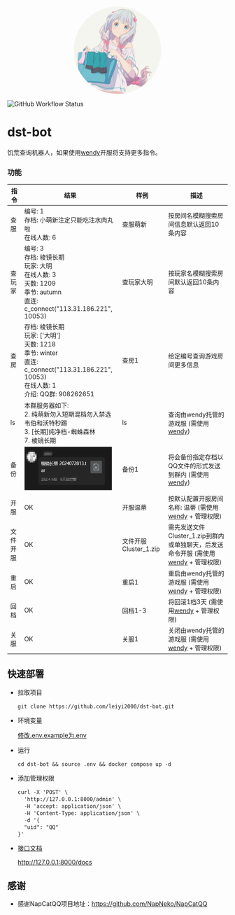 <div align="center">
    <img src="https://raw.githubusercontent.com/leiyi2000/dst-bot/main/docs/logo.png" style="width:200px; height:200px; border-radius:50%; display:block; margin:auto;" />
</div>


![GitHub Workflow Status](https://img.shields.io/github/actions/workflow/status/leiyi2000/dst-bot/main.yml)

# dst-bot
饥荒查询机器人，如果使用[wendy](https://github.com/leiyi2000/wendy)开服将支持更多指令。


### 功能

指令 | 结果 | 样例 | 描述
---- | --- | --- | ---
查服 | 编号: 1<br>存档: 小萌新注定只能吃注水肉丸啦<br>在线人数: 6 | 查服萌新 | 按房间名模糊搜索房间信息默认返回10条内容
查玩家 | 编号: 3<br>存档: 棱镜长期<br>玩家: 大明<br>在线人数: 3<br>天数: 1209<br>季节: autumn<br>直连: c_connect("113.31.186.221", 10053) | 查玩家大明 | 按玩家名模糊搜索房间默认返回10条内容
查房 | 存档: 棱镜长期<br>玩家: ['大明']<br>天数: 1218<br>季节: winter<br>直连: c_connect("113.31.186.221", 10053)<br>在线人数: 1<br>介绍: QQ群: 908262651 | 查房1 | 给定编号查询游戏房间更多信息
ls |  本群服务器如下: <br>2. 纯萌新勿入短期混档勿入禁选韦伯和沃特秒踢<br>3. [长期]纯净档-蜘蛛森林<br>7. 棱镜长期 | ls | 查询由wendy托管的游戏服 (需使用[wendy](https://github.com/leiyi2000/wendy))
备份 | <div align=""><img src="https://raw.githubusercontent.com/leiyi2000/dst-bot/main/docs/r1.png" style="width:200px; height:100px;" /></div> | 备份1 | 将会备份指定存档以QQ文件的形式发送到群内 (需使用[wendy](https://github.com/leiyi2000/wendy))
开服 | OK | 开服温蒂 | 按默认配置开服房间名称: 温蒂 (需使用[wendy](https://github.com/leiyi2000/wendy) + 管理权限)
文件开服 | OK | 文件开服 Cluster_1.zip | 需先发送文件Cluster_1.zip到群内或单独聊天，后发送命令开服 (需使用[wendy](https://github.com/leiyi2000/wendy) + 管理权限)
重启 | OK | 重启1 | 重启由wendy托管的游戏服 (需使用[wendy](https://github.com/leiyi2000/wendy) + 管理权限)
回档 | OK | 回档1-3 | 将回滚1档3天 (需使用[wendy](https://github.com/leiyi2000/wendy) + 管理权限)
关服 | OK | 关服1 | 关闭由wendy托管的游戏服 (需使用[wendy](https://github.com/leiyi2000/wendy) + 管理权限)

## 快速部署
- 拉取项目
  ```shell
  git clone https://github.com/leiyi2000/dst-bot.git
  ```

- 环境变量

  [修改.env.example为.env](.env.example)

- 运行
  ```shell
  cd dst-bot && source .env && docker compose up -d
  ```

- 添加管理权限
  ```shell
  curl -X 'POST' \
    'http://127.0.0.1:8000/admin' \
    -H 'accept: application/json' \
    -H 'Content-Type: application/json' \
    -d '{
    "uid": "QQ"
  }'
  ```

- [接口文档](http://127.0.0.1:8000/docs)

  http://127.0.0.1:8000/docs


## 感谢
- 感谢NapCatQQ项目地址：https://github.com/NapNeko/NapCatQQ

